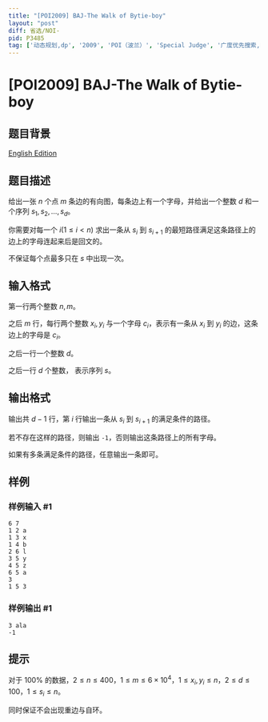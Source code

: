 ```yaml
---
title: "[POI2009] BAJ-The Walk of Bytie-boy"
layout: "post"
diff: 省选/NOI-
pid: P3485
tag: ['动态规划,dp', '2009', 'POI（波兰）', 'Special Judge', '广度优先搜索,BFS']
---
```

# [POI2009] BAJ-The Walk of Bytie-boy
## 题目背景

[English Edition](/paste/9lmt83m9)
## 题目描述

给出一张 $n$ 个点 $m$ 条边的有向图，每条边上有一个字母，并给出一个整数 $d$ 和一个序列 $s_1, s_2, \dots, s_d$。  

你需要对每一个 $i(1\le i<n)$ 求出一条从 $s_i$ 到 $s_{i+1}$ 的最短路径满足这条路径上的边上的字母连起来后是回文的。  

不保证每个点最多只在 $s$ 中出现一次。
## 输入格式

第一行两个整数 $n, m$。

之后 $m$ 行，每行两个整数 $x_i, y_i$ 与一个字母 $c_i$，表示有一条从 $x_i$ 到 $y_i$ 的边，这条边上的字母是 $c_i$。

之后一行一个整数 $d$。

之后一行 $d$ 个整数， 表示序列 $s$。
## 输出格式

输出共 $d-1$ 行，第 $i$ 行输出一条从 $s_i$ 到 $s_{i+1}$ 的满足条件的路径。  

若不存在这样的路径，则输出 `-1`，否则输出这条路径上的所有字母。  

如果有多条满足条件的路径，任意输出一条即可。
## 样例

### 样例输入 #1
```
6 7
1 2 a
1 3 x
1 4 b
2 6 l
3 5 y
4 5 z
6 5 a
3
1 5 3

```
### 样例输出 #1
```
3 ala
-1

```
## 提示

对于 $100\%$ 的数据，$2\le n\le 400$，$1\le m\le 6\times10^4$，$1\le x_i,y_i\le n$，$2\le d\le100$，$1\le s_i\le n$。

同时保证不会出现重边与自环。
